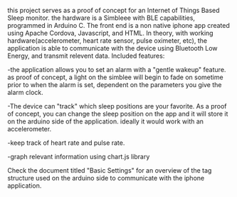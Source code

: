 this project serves as a proof of concept for an Internet of Things
Based Sleep monitor. the hardware is a Simbleee with BLE capabilities, programmed
in Arduino C. The front end is a non native iphone app created using Apache 
Cordova, Javascript, and HTML. In theory, with working hardware(accelerometer,
heart rate sensor, pulse oximeter, etc), the application is able to 
communicate with the device using Bluetooth Low Energy, and transmit 
relevent data.
Included features:

-the application allows you to set an alarm with a "gentle wakeup"
feature. as proof of concept, a light on the simblee will begin to fade on
sometime prior to when the alarm is set, dependent on the parameters you
give the alarm clock.

-The device can "track" which sleep positions are your favorite. As a proof
of concept, you can change the sleep position on the app and it will store it
on the arduino side of the application. ideally it would work with an
accelerometer.

-keep track of heart rate and pulse rate.

-graph relevant information using chart.js library  

Check the document titled "Basic Settings" for an overview of the tag structure
used on the arduino side to communicate with the iphone application.
